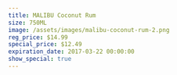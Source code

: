 ```yaml
---
title: MALIBU Coconut Rum
size: 750ML
image: /assets/images/malibu-coconut-rum-2.png
reg_price: $14.99
special_price: $12.49
expiration_date: 2017-03-22 00:00:00
show_special: true
---
```



